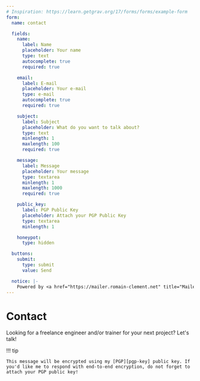 ```yaml
---
# Inspiration: https://learn.getgrav.org/17/forms/forms/example-form
form:
  name: contact

  fields:
    name:
      label: Name
      placeholder: Your name
      type: text
      autocomplete: true
      required: true

    email:
      label: E-mail
      placeholder: Your e-mail
      type: e-mail
      autocomplete: true
      required: true

    subject:
      label: Subject
      placeholder: What do you want to talk about?
      type: text
      minlength: 1
      maxlength: 100
      required: true

    message:
      label: Message
      placeholder: Your message
      type: textarea
      minlength: 1
      maxlength: 1000
      required: true

    public_key:
      label: PGP Public Key
      placeholder: Attach your PGP Public Key
      type: textarea
      minlength: 1

    honeypot:
      type: hidden

  buttons:
    submit:
      type: submit
      value: Send

  notice: |-
    Powered by <a href="https://mailer.romain-clement.net" title="Mailer">Mailer</a>
---
```


# Contact

Looking for a freelance engineer and/or trainer for your next project? Let's talk!

!!! tip

    This message will be encrypted using my [PGP][pgp-key] public key. If you'd like me to respond with end-to-end encryption, do not forget to attach your PGP public key!

<!--
<form method="post" action="https://contact.romain-clement.net/api/mail">
  <input name="name" type="text" placeholder="Name" required><br />
  <input name="email" type="email" placeholder="E-mail" required><br />
  <input name="subject" type="text" placeholder="Subject" required><br />
  <textarea name="message" maxlength="1000" placeholder="Message" required></textarea><br />
  <input name="public_key_file" type="file"><br />
  <textarea name="public_key" placeholder="PGP public key"></textarea><br />
  <input type="submit" value="Send"><br />
  <input name="honeypot" type="hidden">
</form>
-->

[pgp-key]: /.well-known/openpgpkey/hu/dj3498u4hyyarh35rkjfnghbjxug6b19
